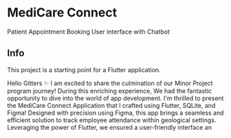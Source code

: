 # MediCare Connect

Patient Appointment Booking User interface with Chatbot

## Info

This project is a starting point for a Flutter application.

Hello Gitters ✨ 
I am excited to share the culmination of our Minor Project program journey!
During this enriching experience, We had the fantastic opportunity to dive into the world of app development. I'm thrilled to present the MediCare Connect Application that I crafted using Flutter, SQLite, and Figma!
Designed with precision using Figma, this app brings a seamless and efficient solution to track employee attendance within geological settings.
Leveraging the power of Flutter, we ensured a user-friendly interface an
